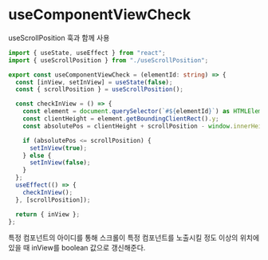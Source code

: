 # useComponentViewCheck

useScrollPosition 훅과 함께 사용

```typescript
import { useState, useEffect } from "react";
import { useScrollPosition } from "./useScrollPosition";

export const useComponentViewCheck = (elementId: string) => {
  const [inView, setInView] = useState(false);
  const { scrollPosition } = useScrollPosition();

  const checkInView = () => {
    const element = document.querySelector(`#${elementId}`) as HTMLElement;
    const clientHeight = element.getBoundingClientRect().y;
    const absolutePos = clientHeight + scrollPosition - window.innerHeight;

    if (absolutePos <= scrollPosition) {
      setInView(true);
    } else {
      setInView(false);
    }
  };
  useEffect(() => {
    checkInView();
  }, [scrollPosition]);

  return { inView };
};
```

특정 컴포넌트의 아이디를 통해 스크롤이 특정 컴포넌트를 노출시킬 정도 이상의 위치에 있을 때 inView를 boolean 값으로 갱신해준다.

